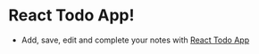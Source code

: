 # React Todo App!
 
* Add, save, edit and complete your notes with [React Todo App](https://yteke47-react-todo-app.netlify.app/)
